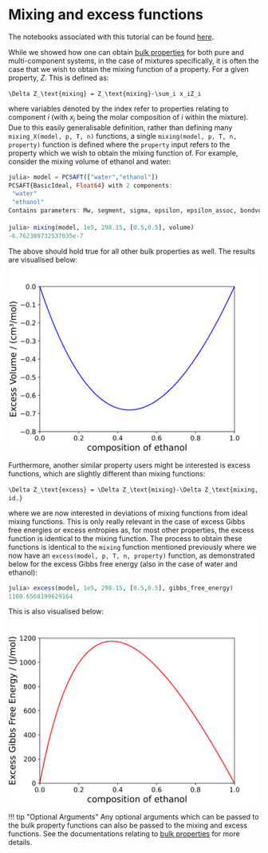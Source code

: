 # Mixing and excess functions

The notebooks associated with this tutorial can be found [here](../../../examples/mixing_functions.ipynb).

While we showed how one can obtain [bulk properties](./bulk_properties.md) for both pure and multi-component systems, in the case of mixtures specifically, it is often the case that we wish to obtain the mixing function of a property.
For a given property, $Z$.
This is defined as:

``\Delta Z_\text{mixing} = Z_\text{mixing}-\sum_i x_iZ_i``

where variables denoted by the index refer to properties relating to component $i$ (with $x_i$ being the molar composition of $i$ within the mixture).
Due to this easily generalisable definition, rather than defining many `mixing_X(model, p, T, n)` functions, a single `mixing(model, p, T, n, property)` function is defined where the `property` input refers to the property which we wish to obtain the mixing function of.
For example, consider the mixing volume of ethanol and water:

```julia
julia> model = PCSAFT(["water","ethanol"])
PCSAFT{BasicIdeal, Float64} with 2 components:
 "water"
 "ethanol"
Contains parameters: Mw, segment, sigma, epsilon, epsilon_assoc, bondvol

julia> mixing(model, 1e5, 298.15, [0.5,0.5], volume)
-6.762389732537035e-7
```

The above should hold true for all other bulk properties as well.
The results are visualised below:
![VE_etoh_water](../assets/excess_vol_etoh_h2o.svg)

Furthermore, another similar property users might be interested is excess functions, which are slightly different than mixing functions:

``\Delta Z_\text{excess} = \Delta Z_\text{mixing}-\Delta Z_\text{mixing, id.}``

where we are now interested in deviations of mixing functions from ideal mixing functions.
This is only really relevant in the case of excess Gibbs free energies or excess entropies as, for most other properties, the excess function is identical to the mixing function.
The process to obtain these functions is identical to the `mixing` function mentioned previously where we now have an `excess(model, p, T, n, property)` function, as demonstrated below for the excess Gibbs free energy (also in the case of water and ethanol):

```julia
julia> excess(model, 1e5, 298.15, [0.5,0.5], gibbs_free_energy)
1100.6568199629164
```

This is also visualised below:
![gE_etoh_water](../assets/excess_gibbs_etoh_h2o.svg)

!!! tip "Optional Arguments"
    Any optional arguments which can be passed to the bulk property functions can also be passed to the mixing and excess functions.
    See the documentations relating to [bulk properties](./bulk_properties.md) for more details.
